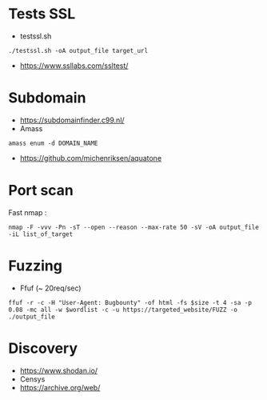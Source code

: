 # Tests SSL 

* testssl.sh
```
./testssl.sh -oA output_file target_url
```
* https://www.ssllabs.com/ssltest/

# Subdomain
* https://subdomainfinder.c99.nl/
* Amass
```
amass enum -d DOMAIN_NAME
```
* https://github.com/michenriksen/aquatone

# Port scan

Fast nmap :
```
nmap -F -vvv -Pn -sT --open --reason --max-rate 50 -sV -oA output_file -iL list_of_target
```

# Fuzzing

* Ffuf (~ 20req/sec)
```
ffuf -r -c -H "User-Agent: Bugbounty" -of html -fs $size -t 4 -sa -p 0.08 -mc all -w $wordlist -c -u https://targeted_website/FUZZ -o ./output_file
```

# Discovery 
* https://www.shodan.io/
* Censys
* https://archive.org/web/